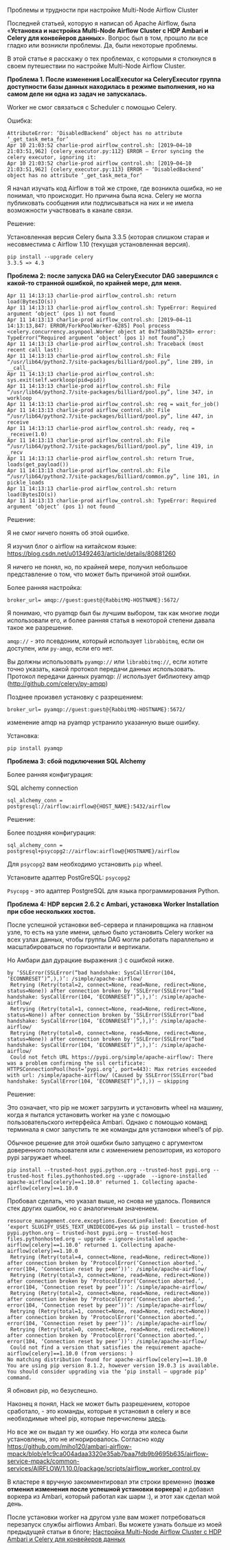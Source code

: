 Проблемы и трудности при настройке Multi-Node Airflow Cluster

Последней статьей, которую я написал об Apache Airflow, была «**Установка и настройка Multi-Node Airflow Cluster с HDP Ambari и Celery для конвейеров данных**». Вопрос был в том, прошло ли все гладко или возникли проблемы. Да, были некоторые проблемы.

В этой статье я расскажу о тех проблемах, с которыми я столкнулся в своем путешествии по настройке Multi-Node Airflow Cluster.

**Проблема 1. После изменения LocalExecutor на CeleryExecutor группа доступности базы данных находилась в режиме выполнения, но на самом деле ни одна из задач не запускалась.**

Worker не смог связаться с Scheduler с помощью Celery.

Ошибка:

```
AttributeError: ‘DisabledBackend’ object has no attribute ‘_get_task_meta_for’
Apr 10 21:03:52 charlie-prod airflow_control.sh: [2019–04–10 21:03:51,962] {celery_executor.py:112} ERROR — Error syncing the celery executor, ignoring it:
Apr 10 21:03:52 charlie-prod airflow_control.sh: [2019–04–10 21:03:51,962] {celery_executor.py:113} ERROR — ‘DisabledBackend’ object has no attribute ‘_get_task_meta_for’
```

Я начал изучать код Airflow в той же строке, где возникла ошибка, но не понимал, что происходит. Но причина была ясна. Celery не могла публиковать сообщения или подписываться на них и не имела возможности участвовать в канале связи.

Решение:

Установленная версия Celery была 3.3.5 (которая слишком старая и несовместима с Airflow 1.10 (текущая установленная версия).

```
pip install --upgrade celery
3.3.5 => 4.3
```

**Проблема 2: после запуска DAG на CeleryExecutor DAG завершился с какой-то странной ошибкой, по крайней мере, для меня.**

```
Apr 11 14:13:13 charlie-prod airflow_control.sh: return load(BytesIO(s))
Apr 11 14:13:13 charlie-prod airflow_control.sh: TypeError: Required argument ‘object’ (pos 1) not found
Apr 11 14:13:13 charlie-prod airflow_control.sh: [2019–04–11 14:13:13,847: ERROR/ForkPoolWorker-6285] Pool process <celery.concurrency.asynpool.Worker object at 0x7f3a88b7b250> error: TypeError(“Required argument ‘object’ (pos 1) not found”,)
Apr 11 14:13:13 charlie-prod airflow_control.sh: Traceback (most recent call last):
Apr 11 14:13:13 charlie-prod airflow_control.sh: File “/usr/lib64/python2.7/site-packages/billiard/pool.py”, line 289, in __call__
Apr 11 14:13:13 charlie-prod airflow_control.sh: sys.exit(self.workloop(pid=pid))
Apr 11 14:13:13 charlie-prod airflow_control.sh: File “/usr/lib64/python2.7/site-packages/billiard/pool.py”, line 347, in workloop
Apr 11 14:13:13 charlie-prod airflow_control.sh: req = wait_for_job()
Apr 11 14:13:13 charlie-prod airflow_control.sh: File “/usr/lib64/python2.7/site-packages/billiard/pool.py”, line 447, in receive
Apr 11 14:13:13 charlie-prod airflow_control.sh: ready, req = _receive(1.0)
Apr 11 14:13:13 charlie-prod airflow_control.sh: File “/usr/lib64/python2.7/site-packages/billiard/pool.py”, line 419, in _recv
Apr 11 14:13:13 charlie-prod airflow_control.sh: return True, loads(get_payload())
Apr 11 14:13:13 charlie-prod airflow_control.sh: File “/usr/lib64/python2.7/site-packages/billiard/common.py”, line 101, in pickle_loads
Apr 11 14:13:13 charlie-prod airflow_control.sh: return load(BytesIO(s))
Apr 11 14:13:13 charlie-prod airflow_control.sh: TypeError: Required argument ‘object’ (pos 1) not found
```

Решение:

Я не смог ничего понять об этой ошибке.

Я изучил блог о airflow на китайском языке: https://blog.csdn.net/u013492463/article/details/80881260

Я ничего не понял, но, по крайней мере, получил небольшое представление о том, что может быть причиной этой ошибки.

Более ранняя настройка:

```
broker_url= amqp://guest:guest@{RabbitMQ-HOSTNAME}:5672/
```

Я понимаю, что pyamqp был бы лучшим выбором, так как многие люди использовали его, и более ранняя статья в некоторой степени давала такое же разрешение.

`amqp://` - это псевдоним, который использует `librabbitmq`, если он доступен, или `py-amqp`, если его нет.

Вы должны использовать `pyamqp://` или `librabbitmq://`, если хотите точно указать, какой протокол передачи данных использовать. Протокол передачи данных pyamqp: // использует библиотеку amqp (http://github.com/celery/py-amqp)

Позднее произвел установку с разрешением:

```
broker_url= pyamqp://guest:guest@{RabbitMQ-HOSTNAME}:5672/
```

изменение amqp на pyamqp устранило указанную выше ошибку.

Установка:

```
pip install pyamqp
```

**Проблема 3: сбой подключения SQL Alchemy**

Более ранняя конфигурация:

SQL alchemy connection

```
sql_alchemy_conn = postgresql://airflow:airflow@{HOST_NAME}:5432/airflow
```

Решение:

Более поздняя конфигурация:

```
sql_alchemy_conn = postgresql+psycopg2://airflow:airflow@{HOSTNAME}/airflow
```

Для `psycopg2` вам необходимо установить `pip` wheel.

Установите адаптер PostGreSQL: `psycopg2`

`Psycopg` - это адаптер PostgreSQL для языка программирования Python.

**Проблема 4: HDP версия 2.6.2 с Ambari, установка Worker Installation при сбое нескольких хостов.**

После успешной установки веб-сервера и планировщика на главном узле, то есть на узле имени, целью было установить Celery worker на всех узлах данных, чтобы группы DAG могли работать параллельно и масштабироваться по горизонтали и вертикали.

Но Амбари дал дурацкие выражения :) с ошибкой ниже.

```
by ‘SSLError(SSLError(“bad handshake: SysCallError(104, ‘ECONNRESET’)”,),)’: /simple/apache-airflow/
 Retrying (Retry(total=2, connect=None, read=None, redirect=None, status=None)) after connection broken by ‘SSLError(SSLError(“bad handshake: SysCallError(104, ‘ECONNRESET’)”,),)’: /simple/apache-airflow/
 Retrying (Retry(total=1, connect=None, read=None, redirect=None, status=None)) after connection broken by ‘SSLError(SSLError(“bad handshake: SysCallError(104, ‘ECONNRESET’)”,),)’: /simple/apache-airflow/
 Retrying (Retry(total=0, connect=None, read=None, redirect=None, status=None)) after connection broken by ‘SSLError(SSLError(“bad handshake: SysCallError(104, ‘ECONNRESET’)”,),)’: /simple/apache-airflow/
 Could not fetch URL https://pypi.org/simple/apache-airflow/: There was a problem confirming the ssl certificate: HTTPSConnectionPool(host=’pypi.org’, port=443): Max retries exceeded with url: /simple/apache-airflow/ (Caused by SSLError(SSLError(“bad handshake: SysCallError(104, ‘ECONNRESET’)”,),)) — skipping
```

Решение:

Это означает, что pip не может загрузить и установить wheel на машину, когда я пытался установить worker на узле с помощью пользовательского интерфейса Ambari. Однако с помощью команд терминала я смог запустить те же команды для установки wheel’s of pip.

Обычное решение для этой ошибки было запущено с аргументом доверенного пользователя или с изменением репозитория, из которого pypi загружает wheel.

```
pip install --trusted-host pypi.python.org --trusted-host pypi.org --trusted-host files.pythonhosted.org --upgrade  --ignore-installed apache-airflow[celery]==1.10.0' returned 1. Collecting apache-airflow[celery]==1.10.0
```

Пробовал сделать, что указал выше, но снова не удалось. Появился стек других ошибок, но с аналогичным значением.

```
resource_management.core.exceptions.ExecutionFailed: Execution of ‘export SLUGIFY_USES_TEXT_UNIDECODE=yes && pip install — trusted-host pypi.python.org — trusted-host pypi.org — trusted-host files.pythonhosted.org — upgrade — ignore-installed apache-airflow[celery]==1.10.0’ returned 1. Collecting apache-airflow[celery]==1.10.0
 Retrying (Retry(total=4, connect=None, read=None, redirect=None)) after connection broken by ‘ProtocolError(‘Connection aborted.’, error(104, ‘Connection reset by peer’))’: /simple/apache-airflow/
 Retrying (Retry(total=3, connect=None, read=None, redirect=None)) after connection broken by ‘ProtocolError(‘Connection aborted.’, error(104, ‘Connection reset by peer’))’: /simple/apache-airflow/
 Retrying (Retry(total=2, connect=None, read=None, redirect=None)) after connection broken by ‘ProtocolError(‘Connection aborted.’, error(104, ‘Connection reset by peer’))’: /simple/apache-airflow/
 Retrying (Retry(total=1, connect=None, read=None, redirect=None)) after connection broken by ‘ProtocolError(‘Connection aborted.’, error(104, ‘Connection reset by peer’))’: /simple/apache-airflow/
 Retrying (Retry(total=0, connect=None, read=None, redirect=None)) after connection broken by ‘ProtocolError(‘Connection aborted.’, error(104, ‘Connection reset by peer’))’: /simple/apache-airflow/
 Could not find a version that satisfies the requirement apache-airflow[celery]==1.10.0 (from versions: )
No matching distribution found for apache-airflow[celery]==1.10.0
You are using pip version 8.1.2, however version 19.0.3 is available.
You should consider upgrading via the ‘pip install — upgrade pip’ command.
```

Я обновил pip, но безуспешно.

Наконец я понял, Hack не может быть разрешением, которое сработало, - это команды, которые я установил в celery и все необходимые wheel pip, которые перечислены [здесь](https://medium.com/@khatri_chetan/how-to-setup-airflow-multi-node-cluster-with-celery-rabbitmq-cfde7756bb6a).

Но все же он выдал ту же ошибку. Но когда эти колеса были установлены, это не игнорировалось. Согласно коду https://github.com/miho120/ambari-airflow-mpack/blob/e1c9ca004adaa3320e35ab7baa7fdb9b9695b635/airflow-service-mpack/common-services/AIRFLOW/1.10.0/package/scripts/airflow_worker_control.py

В кластере я вручную закомментировал эти строки временно (**позже отменил изменения после успешной установки воркера**) и добавил воркера из Ambari, который работал как шарм :), и этот хак сделал мой день.

После установки worker на другом узле вам может потребоваться перезапуск службы airflowиз Ambari. Вы можете узнать больше из моей предыдущей статьи в блоге; [Настройка Multi-Node Airflow Cluster с HDP Ambari и Celery для конвейеров данных](https://medium.com/@khatri_chetan/setup-and-configure-multi-node-airflow-cluster-with-hdp-ambari-and-celery-for-data-pipelines-dc1e96f3d773)

